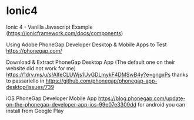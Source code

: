 # Ionic4
Ionic 4 - Vanilla Javascript Example  (https://ionicframework.com/docs/components)

Using Adobe PhoneGap Developer Desktop & Mobile Apps to Test https://phonegap.com/

Download & Extract PhoneGap Desktop App (The default one on their website did not work for me) https://1drv.ms/u/s!AlfeCLUWjs1UvGDLmykF4DMSwB4y?e=gngxPs thanks to passariello in https://github.com/phonegap/phonegap-app-desktop/issues/739

iOS PhoneGap Developer Mobile App https://blog.phonegap.com/update-on-the-phonegap-developer-app-ios-99e07e3309dd for android you can install from Google Play



